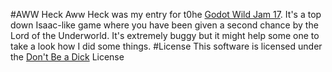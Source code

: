 #AWW Heck
Aww Heck was my entry for t0he [Godot Wild Jam 17](https://itch.io/jam/godot-wild-jam-17). It's a top down Isaac-like game where you have been given a second chance by the Lord of the Underworld. It's extremely buggy but it might help some one to take a look how I did some things.
#License
This software is licensed under the [Don't Be a Dick](http://dbad-license.org/) License